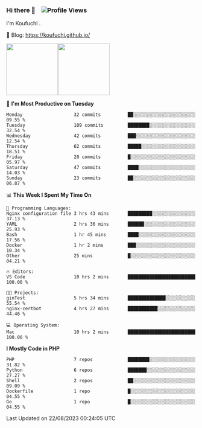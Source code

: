 ### Hi there 👋 &nbsp;&nbsp; ![Profile Views](http://img.shields.io/badge/Profile%20Views-122-blue)

I'm Koufuchi . 

📔 Blog: <https://koufuchi.github.io/>

<img align="" height="137px" src="https://github-readme-stats.vercel.app/api?username=Koufuchi&hide=issues,contribs&show_icons=true&line_height=21&theme=radical&locale=en" /><img align="" height="137px" src="https://github-readme-stats.vercel.app/api/top-langs/?username=Koufuchi&layout=compact&hide=blade,html,css&theme=radical&locale=en" />

<!--START_SECTION:waka-->
📅 **I'm Most Productive on Tuesday** 

```text
Monday                   32 commits          ██░░░░░░░░░░░░░░░░░░░░░░░   09.55 % 
Tuesday                  109 commits         ████████░░░░░░░░░░░░░░░░░   32.54 % 
Wednesday                42 commits          ███░░░░░░░░░░░░░░░░░░░░░░   12.54 % 
Thursday                 62 commits          █████░░░░░░░░░░░░░░░░░░░░   18.51 % 
Friday                   20 commits          █░░░░░░░░░░░░░░░░░░░░░░░░   05.97 % 
Saturday                 47 commits          ████░░░░░░░░░░░░░░░░░░░░░   14.03 % 
Sunday                   23 commits          ██░░░░░░░░░░░░░░░░░░░░░░░   06.87 % 
```


📊 **This Week I Spent My Time On** 

```text
💬 Programming Languages: 
Nginx configuration file 3 hrs 43 mins       █████████░░░░░░░░░░░░░░░░   37.13 % 
YAML                     2 hrs 36 mins       ██████░░░░░░░░░░░░░░░░░░░   25.93 % 
Bash                     1 hr 45 mins        ████░░░░░░░░░░░░░░░░░░░░░   17.56 % 
Docker                   1 hr 2 mins         ███░░░░░░░░░░░░░░░░░░░░░░   10.34 % 
Other                    25 mins             █░░░░░░░░░░░░░░░░░░░░░░░░   04.21 % 

🔥 Editors: 
VS Code                  10 hrs 2 mins       █████████████████████████   100.00 % 

🐱‍💻 Projects: 
ginTest                  5 hrs 34 mins       ██████████████░░░░░░░░░░░   55.54 % 
nginx-certbot            4 hrs 27 mins       ███████████░░░░░░░░░░░░░░   44.46 % 

💻 Operating System: 
Mac                      10 hrs 2 mins       █████████████████████████   100.00 % 
```

**I Mostly Code in PHP** 

```text
PHP                      7 repos             ████████░░░░░░░░░░░░░░░░░   31.82 % 
Python                   6 repos             ███████░░░░░░░░░░░░░░░░░░   27.27 % 
Shell                    2 repos             ██░░░░░░░░░░░░░░░░░░░░░░░   09.09 % 
Dockerfile               1 repo              █░░░░░░░░░░░░░░░░░░░░░░░░   04.55 % 
Go                       1 repo              █░░░░░░░░░░░░░░░░░░░░░░░░   04.55 % 
```




 Last Updated on 22/08/2023 00:24:05 UTC
<!--END_SECTION:waka-->


